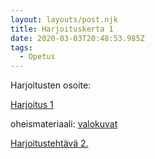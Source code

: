 ```yaml
---
layout: layouts/post.njk
title: Harjoituskerta 1
date: 2020-03-03T20:48:53.985Z
tags:
  - Opetus
---
```

Harjoitusten osoite:

[Harjoitus 1](https://people.uta.fi/~op98563/blog/post-5/index.html)

oheismateriaali: [valokuvat](https://people.uta.fi/~op98563/blog/valokuva_esittely)

[Harjoitustehtävä 2.](https://people.uta.fi/~op98563/post-6/index.html)